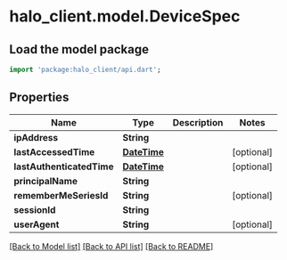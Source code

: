 # halo_client.model.DeviceSpec

## Load the model package
```dart
import 'package:halo_client/api.dart';
```

## Properties
Name | Type | Description | Notes
------------ | ------------- | ------------- | -------------
**ipAddress** | **String** |  | 
**lastAccessedTime** | [**DateTime**](DateTime.md) |  | [optional] 
**lastAuthenticatedTime** | [**DateTime**](DateTime.md) |  | [optional] 
**principalName** | **String** |  | 
**rememberMeSeriesId** | **String** |  | [optional] 
**sessionId** | **String** |  | 
**userAgent** | **String** |  | [optional] 

[[Back to Model list]](../README.md#documentation-for-models) [[Back to API list]](../README.md#documentation-for-api-endpoints) [[Back to README]](../README.md)


